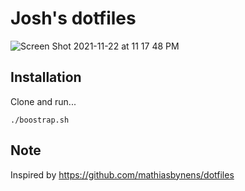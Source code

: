 # Josh's dotfiles

![Screen Shot 2021-11-22 at 11 17 48 PM](https://user-images.githubusercontent.com/401294/142974786-b6e56c5f-43ab-451f-bee8-3c84d65adabc.png)

## Installation

Clone and run...

```
./boostrap.sh
```

## Note
Inspired by https://github.com/mathiasbynens/dotfiles
